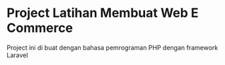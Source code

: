 # Project Latihan Membuat Web E Commerce
Project ini di buat dengan bahasa pemrograman PHP dengan framework Laravel
